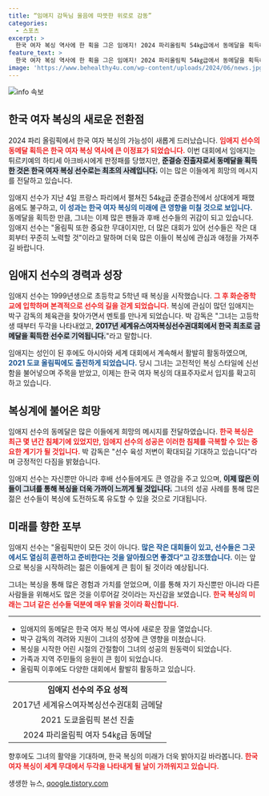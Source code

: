 ```yaml
---
title: “임애지 감독님 울음에 따뜻한 위로로 감동”
categories:
  - 스포츠
excerpt: >
  한국 여자 복싱 역사에 한 획을 그은 임애지! 2024 파리올림픽 54㎏급에서 동메달을 획득하며 최초의 메달리스트로 거듭났다. 준결승에서 패배했지만, 그녀의 눈부신 활약이 한국 복싱의 새로운 희망을 밝혔다.
feature_text: >
  한국 여자 복싱 역사에 한 획을 그은 임애지! 2024 파리올림픽 54㎏급에서 동메달을 획득하며 최초의 메달리스트로 거듭났다. 준결승에서 패배했지만, 그녀의 눈부신 활약이 한국 복싱의 새로운 희망을 밝혔다.
image: 'https://www.behealthy4u.com/wp-content/uploads/2024/06/news.jpg'
---
```


<p><img src="https://www.behealthy4u.com/wp-content/uploads/2024/06/news.jpg" alt="info 속보" /></p>

<h2 data-ke-size="size26">한국 여자 복싱의 새로운 전환점</h2>

<p data-ke-size="size16">2024 파리 올림픽에서 한국 여자 복싱의 가능성이 새롭게 드러났습니다. <b><span style="color: #ee2323;">임애지 선수의 동메달 획득은 한국 여자 복싱 역사에 큰 이정표가 되었습니다.</span></b> 이번 대회에서 임애지는 튀르키예의 하티세 아크바시에게 판정패를 당했지만, <b><span style="background-color: #21538527;">준결승 진출자로서 동메달을 획득한 것은 한국 여자 복싱 선수로는 최초의 사례입니다.</span></b> 이는 많은 이들에게 희망의 메시지를 전달하고 있습니다.</p>

<p data-ke-size="size16">임애지 선수가 지난 4일 프랑스 파리에서 펼쳐진 54㎏급 준결승전에서 상대에게 패했음에도 불구하고, <b><span style="color: #1a5490;">이 성과는 한국 여자 복싱의 미래에 큰 영향을 미칠 것으로 보입니다.</span></b> 동메달을 획득한 만큼, 그녀는 이제 많은 팬들과 후배 선수들의 귀감이 되고 있습니다. 임애지 선수는 "올림픽 또한 중요한 무대이지만, 더 많은 대회가 있어 선수들은 작은 대회부터 꾸준히 노력할 것"이라고 말하며 더욱 많은 이들이 복싱에 관심과 애정을 가져주길 바랍니다.</p>

<h2 data-ke-size="size26">임애지 선수의 경력과 성장</h2>

<p data-ke-size="size16">임애지 선수는 1999년생으로 초등학교 5학년 때 복싱을 시작했습니다. <b><span style="color: #ee2323;">그 후 화순중학교에 입학하며 본격적으로 선수의 길을 걷게 되었습니다.</span></b> 복싱에 관심이 많던 임애지는 박구 감독의 체육관을 찾아가면서 멘토를 만나게 되었습니다. 박 감독은 "그녀는 고등학생 때부터 두각을 나타내었고, <b><span style="background-color: #21538527;">2017년 세계유스여자복싱선수권대회에서 한국 최초로 금메달을 획득한 선수로 기억됩니다.</span></b>"라고 말합니다.</p>

<p data-ke-size="size16">임애지는 성인이 된 후에도 아시아와 세계 대회에서 계속해서 활발히 활동하였으며, <b><span style="color: #1a5490;">2021 도쿄 올림픽에도 출전하게 되었습니다.</span></b> 당시 그녀는 고전적인 복싱 스타일에 신선함을 불어넣으며 주목을 받았고, 이제는 한국 여자 복싱의 대표주자로서 입지를 확고히 하고 있습니다.</p>

<h2 data-ke-size="size26">복싱계에 불어온 희망</h2>

<p data-ke-size="size16">임애지 선수의 동메달은 많은 이들에게 희망의 메시지를 전달하였습니다. <b><span style="color: #ee2323;">한국 복싱은 최근 몇 년간 침체기에 있었지만, 임애지 선수의 성공은 이러한 침체를 극복할 수 있는 중요한 계기가 될 것입니다.</span></b> 박 감독은 "선수 육성 저변이 확대되길 기대하고 있습니다"라며 긍정적인 다짐을 밝혔습니다.</p>

<p data-ke-size="size16">임애지 선수는 자신뿐만 아니라 후배 선수들에게도 큰 영감을 주고 있으며, <b><span style="background-color: #21538527;">이제 많은 이들이 그녀를 통해 복싱을 더욱 가까이 느끼게 될 것입니다.</span></b> 그녀의 성공 사례를 통해 많은 젊은 선수들이 복싱에 도전하도록 유도할 수 있을 것으로 기대됩니다.</p>

<h2 data-ke-size="size26">미래를 향한 포부</h2>

<p data-ke-size="size16">임애지 선수는 "올림픽만이 모든 것이 아니다. <b><span style="color: #1a5490;">많은 작은 대회들이 있고, 선수들은 그곳에서도 열심히 훈련하고 준비한다는 것을 알아줬으면 좋겠다"고 강조했습니다.</span></b> 이는 앞으로 복싱을 시작하려는 젊은 이들에게 큰 힘이 될 것이라 예상됩니다.</p>

<p data-ke-size="size16">그녀는 복싱을 통해 많은 경험과 가치를 얻었으며, 이를 통해 자기 자신뿐만 아니라 다른 사람들을 위해서도 많은 것을 이루어갈 것이라는 자신감을 보였습니다. <b><span style="color: #ee2323;">한국 복싱의 미래는 그녀 같은 선수들 덕분에 매우 밝을 것이라 확신합니다.</span></b></p>

<hr>

<ul>
    <li>임애지의 동메달은 한국 여자 복싱 역사에 새로운 장을 열었습니다.</li>
    <li>박구 감독의 격려와 지원이 그녀의 성장에 큰 영향을 미쳤습니다.</li>
    <li>복싱을 시작한 어린 시절의 간절함이 그녀의 성공의 원동력이 되었습니다.</li>
    <li>가족과 지역 주민들의 응원이 큰 힘이 되었습니다.</li>
    <li>올림픽 이후에도 다양한 대회에서 활발히 활동하고 있습니다.</li>
</ul>

<table style="overflow: hidden; width: 100%; border-spacing: 0;">
    <tr>
        <td style="text-align: center; height: 17px;"><b>임애지 선수의 주요 성적</b></td>
    </tr>
    <tr>
        <td style="text-align: center; height: 17px;">2017년 세계유스여자복싱선수권대회 금메달</td>
    </tr>
    <tr>
        <td style="text-align: center; height: 17px;">2021 도쿄올림픽 본선 진출</td>
    </tr>
    <tr>
        <td style="text-align: center; height: 17px;">2024 파리올림픽 여자 54㎏급 동메달</td>
    </tr>
</table>

<p data-ke-size="size16">향후에도 그녀의 활약을 기대하며, 한국 복싱의 미래가 더욱 밝아지길 바라봅니다. <b><span style="color: #ee2323;">한국 여자 복싱이 세계 무대에서 두각을 나타내게 될 날이 가까워지고 있습니다.</span></b></p>
생생한 뉴스, <a href="https://qoogle.tistory.com" rel="dofollow">qoogle.tistory.com</a>


